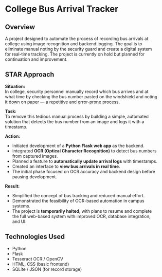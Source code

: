# College Bus Arrival Tracker

## Overview
A project designed to automate the process of recording bus arrivals at college using image recognition and backend logging. The goal is to eliminate manual noting by the security guard and create a digital system for real-time tracking. The project is currently on hold but planned for continuation and improvement.

## STAR Approach

**Situation:**  
In college, security personnel manually record which bus arrives and at what time by checking the bus number pasted on the windshield and noting it down on paper — a repetitive and error-prone process.

**Task:**  
To remove this tedious manual process by building a simple, automated solution that detects the bus number from an image and logs it with a timestamp.

**Action:**  
- Initiated development of a **Python Flask web app** as the backend.  
- Integrated **OCR (Optical Character Recognition)** to detect bus numbers from captured images.  
- Planned a feature to **automatically update arrival logs** with timestamps.  
- Created an interface to **view bus arrivals in real time**.  
- The initial phase focused on OCR accuracy and backend design before pausing development.

**Result:**  
- Simplified the concept of bus tracking and reduced manual effort.  
- Demonstrated the feasibility of OCR-based automation in campus systems.  
- The project is **temporarily halted**, with plans to resume and complete the full web-based system with improved OCR, database integration, and UI.

## Technologies Used
- Python  
- Flask  
- Tesseract OCR / OpenCV  
- HTML, CSS (basic frontend)  
- SQLite / JSON (for record storage)
